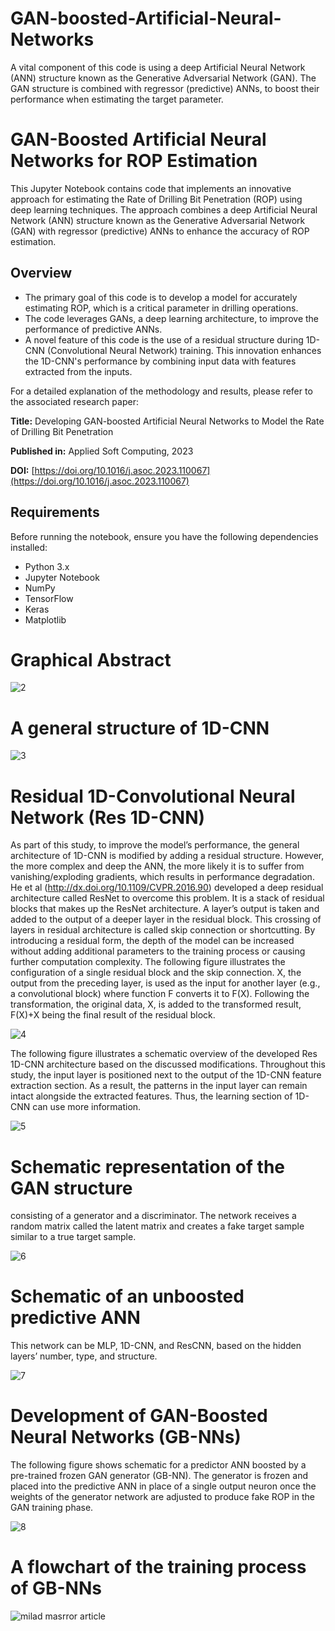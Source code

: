 # GAN-boosted-Artificial-Neural-Networks
A vital component of this code is using a deep Artificial Neural Network (ANN) structure known as the Generative Adversarial Network (GAN). The GAN structure is combined with regressor (predictive) ANNs, to boost their performance when estimating the target parameter. 

# GAN-Boosted Artificial Neural Networks for ROP Estimation

This Jupyter Notebook contains code that implements an innovative approach for estimating the Rate of Drilling Bit Penetration (ROP) using deep learning techniques. The approach combines a deep Artificial Neural Network (ANN) structure known as the Generative Adversarial Network (GAN) with regressor (predictive) ANNs to enhance the accuracy of ROP estimation. 

## Overview

- The primary goal of this code is to develop a model for accurately estimating ROP, which is a critical parameter in drilling operations.
- The code leverages GANs, a deep learning architecture, to improve the performance of predictive ANNs.
- A novel feature of this code is the use of a residual structure during 1D-CNN (Convolutional Neural Network) training. This innovation enhances the 1D-CNN's performance by combining input data with features extracted from the inputs.

For a detailed explanation of the methodology and results, please refer to the associated research paper:

**Title:** Developing GAN-boosted Artificial Neural Networks to Model the Rate of Drilling Bit Penetration

**Published in:** Applied Soft Computing, 2023

**DOI:** [https://doi.org/10.1016/j.asoc.2023.110067](https://doi.org/10.1016/j.asoc.2023.110067)

## Requirements

Before running the notebook, ensure you have the following dependencies installed:

- Python 3.x
- Jupyter Notebook
- NumPy
- TensorFlow
- Keras
- Matplotlib

# Graphical Abstract

![2](https://github.com/miladmasroor/GAN-boosted-Artificial-Neural-Networks/assets/79324919/d579165a-1c8f-4422-89a8-170f9fc8f08b)

# A general structure of 1D-CNN

![3](https://github.com/miladmasroor/GAN-boosted-Artificial-Neural-Networks/assets/79324919/db6d3e2b-d2ea-4e49-a3c1-555a723aa748)

# Residual 1D-Convolutional Neural Network (Res 1D-CNN)

As part of this study, to improve the model’s performance, the general architecture of 1D-CNN is modified by adding a residual structure. However, the more complex and deep the ANN, the more likely it is to suffer from vanishing/exploding gradients, which results in performance degradation. He et al (http://dx.doi.org/10.1109/CVPR.2016.90) developed a deep residual architecture called ResNet to overcome this problem. It is a stack of residual blocks that makes up the ResNet architecture. A layer’s output is taken and added to the output of a deeper layer in the residual block. This crossing of layers in residual architecture is called skip connection or shortcutting. By introducing a residual form, the depth of the model can be increased without adding additional parameters to the training process or causing further computation complexity. The following figure illustrates the configuration of a single residual block and the skip connection. X, the output from the preceding layer, is used as the input for another layer (e.g., a convolutional block) where function F converts it to F(X). Following the transformation, the original data, X, is added to the transformed result, F(X)+X being the final result of the residual block.

![4](https://github.com/miladmasroor/GAN-boosted-Artificial-Neural-Networks/assets/79324919/9d6f3e7e-9093-4d3b-99c0-9ee74bca1d07)

The following figure illustrates a schematic overview of the developed Res 1D-CNN architecture based on the discussed modifications. Throughout this study, the input layer is positioned next to the output of the 1D-CNN feature extraction section. As a result, the patterns in the input layer can remain intact alongside the extracted features. Thus, the learning section of 1D-CNN can use more information.

![5](https://github.com/miladmasroor/GAN-boosted-Artificial-Neural-Networks/assets/79324919/b63b4187-2684-441f-abd8-6757a50156f4)

# Schematic representation of the GAN structure

consisting of a generator and a discriminator. The network receives a random matrix called the latent matrix
and creates a fake target sample similar to a true target sample.

![6](https://github.com/miladmasroor/GAN-boosted-Artificial-Neural-Networks/assets/79324919/91ec7c1c-6e99-4dbc-827e-3bfb6ecbff4f)

# Schematic of an unboosted predictive ANN

This network can be MLP, 1D-CNN, and ResCNN, based on the hidden layers’ number, type, and structure.

![7](https://github.com/miladmasroor/GAN-boosted-Artificial-Neural-Networks/assets/79324919/eccbbb27-93ec-451a-98c3-79fe984b60d0)

# Development of GAN-Boosted Neural Networks (GB-NNs)

The following figure shows schematic for a predictor ANN boosted by a pre-trained frozen GAN generator (GB-NN). The generator is frozen and placed into the predictive ANN in place of a single output neuron once the weights of the generator network are adjusted to produce fake ROP in the GAN training phase.

![8](https://github.com/miladmasroor/GAN-boosted-Artificial-Neural-Networks/assets/79324919/4cea4c24-80f4-4bd2-8e44-b42a4e6b8f5f)

 # A flowchart of the training process of GB-NNs

![milad masrror article](https://github.com/miladmasroor/GAN-boosted-Artificial-Neural-Networks/assets/79324919/7d195f04-048b-45ef-95cd-13dad4604820)

